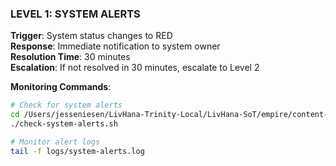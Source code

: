 ### LEVEL 1: SYSTEM ALERTS

**Trigger**: System status changes to RED  
**Response**: Immediate notification to system owner  
**Resolution Time**: 30 minutes  
**Escalation**: If not resolved in 30 minutes, escalate to Level 2

**Monitoring Commands**:

```bash
# Check for system alerts
cd /Users/jesseniesen/LivHana-Trinity-Local/LivHana-SoT/empire/content-engine
./check-system-alerts.sh

# Monitor alert logs
tail -f logs/system-alerts.log
```
